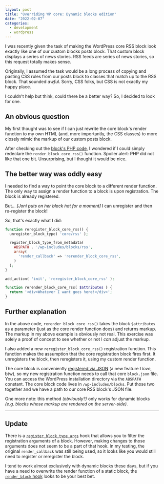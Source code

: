 ```yaml
---
layout: post
title: "Overriding WP core: Dynamic blocks edition"
date: "2022-02-07"
categories:
  - development
  - wordpress
---
```


I was recently given the task of making the WordPress core RSS block look exactly like one of our custom blocks posts block. That custom block displays a series of news stories. RSS feeds are series of news stories, so this request totally makes sense.

Originally, I assumed the task would be a long process of copying and pasting CSS rules from our posts block to classes that match up to the RSS block. That sounded _awful_. Sorry, CSS folks, but CSS is not exactly my happy place.

I couldn't help but think, could there be a better way? So, I decided to look for one.

## An obvious question

My first thought was to see if I can just rewrite the core block's render function to my own HTML (and, more importantly, the CSS classes) to more closely mimic the markup of our custom posts block.

After checking out the [block's PHP code](https://github.com/WordPress/gutenberg/blob/trunk/packages/block-library/src/rss/index.php), I wondered if I could simply redeclare the `render_block_core_rss()` function. Spoiler alert: PHP did not like that one bit. Unsurprising, but I thought it would be nice.

## The better way was oddly easy

I needed to find a way to point the core block to a different render function. The only way to assign a render function to a block is upon registration. The block is already registered.

But... _[Joni puts on her black hat for a moment]_ I can unregister and then re-register the block!

So, that's exactly what I did:

```php
function reregister_block_core_rss() {
  unregister_block_type( 'core/rss' );

  register_block_type_from_metadata(
    ABSPATH . '/wp-includes/blocks/rss',
    array(
      'render_callback' => 'rerender_block_core_rss',
    )
  );
}

add_action( 'init', 'reregister_block_core_rss' );

function rerender_block_core_rss( $attributes ) {
  return '<div>Whatever I want goes here!</div>';
}
```

## Further explanation

In the above code, `rerender_block_core_rss()` takes the block `$attributes` as a parameter (just as the core render function does) and returns markup. The markup in my above example is obviously not real. This exercise was solely a proof of concept to see whether or not I _can_ adjust the markup.

I also added a new `reregister_block_core_rss()` registration function. This function makes the assumption that the core registration block fires first. It unregisters the block, then reregisters it, using my custom render function.

The core block is conveniently [registered via JSON](https://developer.wordpress.org/block-editor/reference-guides/block-api/block-metadata/) (a new feature I _love_, btw), so my new registration function needs to call that core `block.json` file. You can access the WordPress installation directory via the `ABSPATH` constant. The core block code lives in `/wp-includes/blocks`. Put those two together and we have a path to our core RSS block's JSON file.

One more note: this method _(obviously?)_ only works for dynamic blocks _(e.g. blocks whose markup are rendered on the server-side)_.

---

## Update

There is a [`register_block_type_args`](https://developer.wordpress.org/reference/hooks/register_block_type_args/) hook that allows you to filter the registration arguments of a block. However, making changes to those arguments does not seem to be a part of that hook. In my testing, the original `render_callback` was still being used, so it looks like you would still need to register or reregister the block.

I tend to work almost exclusively with dynamic blocks these days, but if you have a need to overwrite the render function of a static block, the [`render_block` hook](https://developer.wordpress.org/reference/hooks/render_block/) looks to be your best bet.
